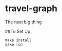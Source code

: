 travel-graph
============

The next big thing

##To Set Up  
```shell
make install  
make run  
```  

